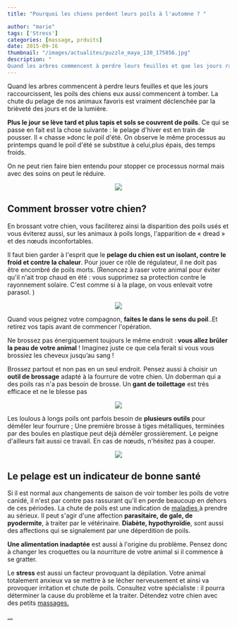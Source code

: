 ```yaml
---
title: "Pourquoi les chiens perdent leurs poils à l'automne ? "

author: "marie"
tags: ['Stress']
categories: [massage, prduits]
date: 2015-09-16
thumbnail: "/images/actualites/puzzle_maya_130_175856.jpg"
description: "
Quand les arbres commencent à perdre leurs feuilles et que les jours raccourcissent, les poils des chiens eux aussi commencent à tomber. La chute du pelage de nos animaux favoris est vraiment déclenchée par la brièveté des jours et de la lumière."
---
```



Quand les arbres commencent à perdre leurs feuilles et que les jours raccourcissent, les poils des chiens eux aussi commencent à tomber. La chute du pelage de nos animaux favoris est vraiment déclenchée par la brièveté des jours et de la lumière.

<b>Plus le jour se lève tard et plus tapis et sols se couvrent de poils</b>. Ce qui se passe en fait est la chose suivante : le pelage d'hiver est en train de pousser. Il « chasse »donc le poil d'été. On observe le même processus au printemps quand le poil d'été se substitue à celui,plus épais, des temps froids.

On ne peut rien faire bien entendu pour stopper ce processus normal mais avec des soins on peut le réduire.







<p align="center"><img src= "/images/actualites/puzzle_maya_130_175856.jpg"></p>




## Comment brosser votre chien? ##

En brossant votre chien, vous faciliterez ainsi la disparition des poils usés et vous éviterez aussi, sur les animaux à poils longs, l'apparition de « dread » et des nœuds inconfortables.

Il faut bien garder à l'esprit que le <b>pelage du chien est un isolant, contre le froid et contre la chaleur</b>. Pour jouer ce rôle de régulateur, il ne doit pas être encombré de poils morts. (Renoncez à raser votre animal pour éviter qu'il n'ait trop chaud en été : vous supprimez sa protection contre le rayonnement solaire. C'est comme si à la plage, on vous enlevait votre parasol. )



<p align= "center"><img src= "/images/actualites/photo_chien_de_traineau_03.jpg"</p>

Quand vous peignez votre compagnon, <b>faites le dans le sens du poil</b>..Et retirez vos tapis avant de commencer l'opération.


Ne brossez pas énergiquement toujours le même endroit :<b> vous allez brûler la peau de votre animal</b> ! Imaginez juste ce que cela ferait si vous vous brossiez les cheveux jusqu’au sang !

Brossez partout et non pas en un seul endroit. Pensez aussi à choisir un <b>outil de brossage</b> adapté à la fourrure de votre chien. Un doberman qui a des poils ras n'a pas besoin de brosse. Un <b>gant de toilettage</b> est très efficace et ne le blesse pas

<p align= "center"><img src= "/images/actualites/gant-toilettage-chiens-chats.jpg"</p>

Les loulous à longs poils ont parfois besoin de <b>plusieurs outils</b> pour démêler leur fourrure ; Une première brosse à tiges métalliques, terminées par des boules en plastique peut déjà démêler grossièrement. Le peigne d'ailleurs fait aussi ce travail.
En cas de nœuds, n'hésitez pas à couper.

<p align ="center"><img src="/images/actualites/How-to-Brush-Mats-Out-Of-Dog-Hair-400x249.jpg"</p>


## Le pelage est un indicateur de bonne santé ##


Si il est normal aux changements de saison de voir tomber les poils de votre canidé, il n'est par contre pas rassurant qu'il en perde beaucoup en dehors de ces périodes.
La chute de poils est une indication de <a href="http://www.wanimo.com/veterinaire/entretien-peau-et-poils-du-chien/les-maladies-provoquant-des-chutes-de-poils-chez-le-chien.html" target="_blank"> maladies </a> à prendre au sérieux. Il peut s'agir d'une affection <b>parasitaire, de gale, de pyodermite</b>, à traiter par le vétérinaire. <b>Diabète, hypothyroïdie</b>, sont aussi des affections qui se signalement par une déperdition de poils.

<b>Une alimentation inadaptée</b> est aussi à l'origine du problème. Pensez donc à changer les croquettes ou la nourriture de votre animal si il commence à se gratter.

Le <b>stress</b> est aussi un facteur provoquant la dépilation. Votre animal totalement anxieux va se mettre à se lécher nerveusement et ainsi va provoquer irritation et chute de poils.
Consultez votre spécialiste : il pourra déterminer la cause du problème et la traiter. Détendez votre chien avec des petits <a href="http://www.chien-calme.com/actualites/massage_pour_chiens/"> massages.</p>...


